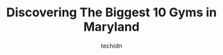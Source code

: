 ---
layout: ampstory
image: https://i0.wp.com/paketmu.com/wp-content/uploads/2023/06/the-colosseum-gym-personal-training-0-in-maryland-1686367715.jpeg?resize=640,853
author: techidn
featured: false
description: Explore the diverse Gym scene in Maryland, home to an incredible selection of 10 establishments catering to every taste. Whether youre in search of iconic favorites or undiscovered treasure
title: Discovering The Biggest 10 Gyms in Maryland
cover:
   title: Discovering The Biggest 10 Gyms in Maryland
   subtitle: RICKPATE
   background: https://paketmu.com/wp-content/uploads/2023/06/the-colosseum-gym-personal-training-0-in-maryland-1686367715.jpeg

pages: 
 - layout: thirds
   top: <h1>#1 Planet Fitness</h1>
   bottom: "<p>Its one of the best gyms in this location they have!! The staff is always friendly, and theyre when you need them. Their trainer Kyle is amazing and really knows hi</p>"
   background: https://paketmu.com/wp-content/uploads/2023/06/the-colosseum-gym-personal-training-1-in-maryland-1686367716.jpeg
   backgroundblur: true
 - layout: thirds
   top: <h1>#2 Planet Fitness</h1>
   bottom: "<p>I upgraded to the Black card and this is one of my favorite locations. I like having the option of going to different gyms.I applaud the management, staff and patrons her</p>"
   background: https://paketmu.com/wp-content/uploads/2023/06/the-colosseum-gym-personal-training-2-in-maryland-1686367717.jpeg
   cta:
      link: https://paketmu.com/discovering-the-biggest-10-gyms-in-maryland/
      text: Discovering The Biggest 10 Gyms in Maryland
 - layout: thirds
   top: <h1>#3 Planet Fitness</h1>
   bottom: "<p>Its an okay gym, essentially get what you pay for. The location is kind of ghetto but parking is easily accessible. They need more machines tho and they are only open </p>"
   background: https://paketmu.com/wp-content/uploads/2023/06/the-colosseum-gym-personal-training-3-in-maryland-1686367718.jpeg
   cta:
      link: https://paketmu.com/discovering-the-biggest-10-gyms-in-maryland/
      text: Discovering The Biggest 10 Gyms in Maryland
 - layout: thirds
   top: <h1>#4 Fitness Evolution</h1>
   bottom: "<p>3541 Laurel Fort Meade Rd, Laurel, MD 20724, United States</p>"
   background: https://images.unsplash.com/photo-1615749413727-825b59a857b5?ixlib=rb-4.0.3&ixid=MnwxMjA3fDB8MHxwaG90by1wYWdlfHx8fGVufDB8fHx8&auto=format&fit=crop&w=640&h=853&q=80
   cta:
      link: https://paketmu.com/discovering-the-biggest-10-gyms-in-maryland/
      text: Discovering The Biggest 10 Gyms in Maryland
 - layout: thirds
   top: <h1>#5 Orangetheory Fitness</h1>
   bottom: "<p>6181 Old Dobbin Ln #700, Columbia, MD 21045, United States</p>"
   background: https://images.unsplash.com/photo-1604871000636-074fa5117945?ixlib=rb-4.0.3&ixid=MnwxMjA3fDB8MHxwaG90by1wYWdlfHx8fGVufDB8fHx8&auto=format&fit=crop&w=640&h=853&q=80
   cta:
      link: https://paketmu.com/discovering-the-biggest-10-gyms-in-maryland/
      text: Discovering The Biggest 10 Gyms in Maryland
 - layout: thirds
   top: <h1>#6 The Colosseum Gym & Personal Training</h1>
   bottom: "<p>9159 Red Branch Rd, Columbia, MD 21045, United States</p>"
   background: https://images.unsplash.com/photo-1524169358666-79f22534bc6e?ixlib=rb-4.0.3&ixid=MnwxMjA3fDB8MHxwaG90by1wYWdlfHx8fGVufDB8fHx8&auto=format&fit=crop&w=640&h=853&q=80
   cta:
      link: https://paketmu.com/discovering-the-biggest-10-gyms-in-maryland/
      text: Discovering The Biggest 10 Gyms in Maryland
 - layout: thirds
   top: <h1>#7 Maryland Athletic Club</h1>
   bottom: "<p>655 President St, Baltimore, MD 21202, United States</p>"
   background: https://images.unsplash.com/photo-1580610447943-1bfbef5efe07?ixlib=rb-4.0.3&ixid=MnwxMjA3fDB8MHxwaG90by1wYWdlfHx8fGVufDB8fHx8&auto=format&fit=crop&w=640&h=853&q=80
   cta:
      link: https://paketmu.com/discovering-the-biggest-10-gyms-in-maryland/
      text: Discovering The Biggest 10 Gyms in Maryland
 - layout: thirds
   middle: Continue reading...
   background: https://images.unsplash.com/photo-1609083590460-7b8cc0ca65f8?ixlib=rb-4.0.3&ixid=MnwxMjA3fDB8MHxwaG90by1wYWdlfHx8fGVufDB8fHx8&auto=format&fit=crop&w=640&h=853&q=80
   cta:
      link: https://paketmu.com/discovering-the-biggest-10-gyms-in-maryland/
      text: Discovering The Biggest 10 Gyms in Maryland
      
---